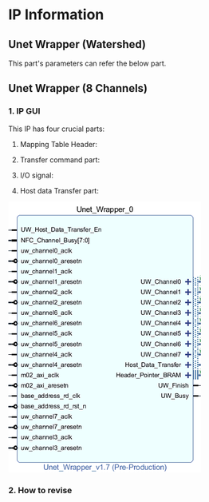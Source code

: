 # IP Information #
## Unet Wrapper (Watershed) ###
This part's parameters can refer the below part.

## Unet Wrapper (8 Channels) ###
### 1. IP GUI 
This IP has four crucial parts:  
1. Mapping Table Header:  

2. Transfer command part:    
3. I/O signal:  
4. Host data Transfer part: 

![Top View](./Image/Unet_wrapper_Top_View.png)

### 2. How to revise
